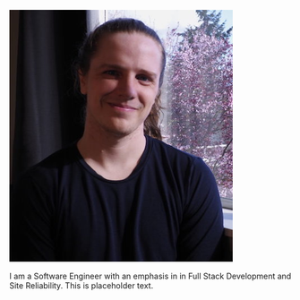 ![](/img/profile.jpg)

I am a Software Engineer with an emphasis in in Full Stack Development and Site Reliability.  This is placeholder text.
